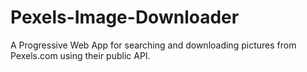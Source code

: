 # Pexels-Image-Downloader
A Progressive Web App for searching and downloading pictures from Pexels.com using their public API.
